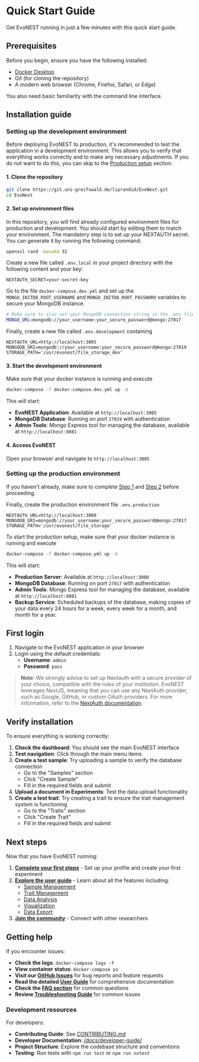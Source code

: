 # Quick Start Guide

Get EvoNEST running in just a few minutes with this quick start guide.

## Prerequisites

Before you begin, ensure you have the following installed:

- [Docker Desktop](https://www.docker.com/products/docker-desktop/)
- Git (for cloning the repository)
- A modern web browser (Chrome, Firefox, Safari, or Edge)

You also need basic familiarity with the command line interface.

## Installation guide

### Setting up the development environment

Before deploying EvoNEST to production, it's recommended to test the application in a development environment. This allows you to verify that everything works correctly and to make any necessary adjustments. If you do not want to do this, you can skip to the [Production setup](#production-setup) section.


#### 1. Clone the repository

```bash
git clone https://git.uni-greifswald.de/liprandid/EvoNext.git
cd EvoNext
```

#### 2. Set up environment files

In this repository, you will find already configured environment files for production and development. You should start by editing them to match your environment. The mandatory step is to set up your NEXTAUTH secret. You can generate it by running the following command:

```bash
openssl rand -base64 32
```

Create a new file called `.env.local` in your project directory with the following content and your key:

```env
NEXTAUTH_SECRET=your-secret-key
```


Go to the file `docker-compose.dev.yml` and set up the `MONGO_INITDB_ROOT_USERNAME` and `MONGO_INITDB_ROOT_PASSWORD` variables to secure your MongoDB instance. 

```bash
# Make sure to also set your MongoDB connection string in the .env file
MONGO_URL=mongodb://your_username:your_secure_password@mongo:27017
```

Finally, create a new file called `.env.development` containing

```env
NEXTAUTH_URL=http://localhost:3005
MONGODB_URI=mongodb://your_username:your_secure_password@mongo:27019
STORAGE_PATH='/usr/evonest/file_storage_dev'
```


#### 3. Start the development environment

Make sure that your docker instance is running and execute

```bash
docker-compose -f docker-compose.dev.yml up -d
```

This will start:

- **EvoNEST Application**: Available at `http://localhost:3005`
- **MongoDB Database**: Running on port `27019` with authentication
- **Admin Tools**: Mongo Express tool for managing the database, available at `http://localhost:8081`

#### 4. Access EvoNEST

Open your browser and navigate to `http://localhost:3005`

### Setting up the production environment

If you haven't already, make sure to complete [Step 1](#1-clone-the-repository) and [Step 2](#2-set-up-environment-files) before proceeding.


Finally, create the production environment file `.env.production`

```env
NEXTAUTH_URL=http://localhost:3000
MONGODB_URI=mongodb://your_username:your_secure_password@mongo:27017
STORAGE_PATH='/usr/evonest/file_storage'
```

To start the production setup, make sure that your docker instance is running and execute

```bash
docker-compose -f docker-compose.yml up -d
```


This will start:

- **Production Server**: Available at `http://localhost:3000`
- **MongoDB Database**: Running on port `27017` with authentication
- **Admin Tools**: Mongo Express tool for managing the database, available at `http://localhost:8081`
- **Backup Service**: Scheduled backups of the database, making copies of your data every 24 hours for a week, every week for a month, and month for a year.


## First login

1. Navigate to the EvoNEST application in your browser
2. Login using the default credentials:
   - **Username**: `admin`
    - **Password**: `pass`

> **Note**: We strongly advise to set up Nextauth with a secure provider of your choice, compatible with the rules of your institution. EvoNEST leverages NextJS, meaning that you can use any NextAuth provider, such as Google, GitHub, or custom OAuth providers. For more information, refer to the [NextAuth documentation](https://next-auth.js.org/getting-started/introduction).

## Verify installation

To ensure everything is working correctly:

1. **Check the dashboard**: You should see the main EvoNEST interface
2. **Test navigation**: Click through the main menu items
3. **Create a test sample**: Try uploading a sample to verify the database connection
   - Go to the "Samples" section
   - Click "Create Sample"
   - Fill in the required fields and submit
4. **Upload a document in Experiments**: Test the data upload functionality
5. **Create a test trait**: Try creating a trait to ensure the trait management system is functioning
   - Go to the "Traits" section
   - Click "Create Trait"
   - Fill in the required fields and submit

## Next steps

Now that you have EvoNEST running:

1. **[Complete your first steps](/getting-started/)** - Set up your profile and create your first experiment
2. **[Explore the user guide](/user-guide/)** - Learn about all the features including:
   - [Sample Management](/user-guide/sample-management)
   - [Trait Management](/user-guide/traits-management)
   - [Data Analysis](/user-guide/data-analysis)
   - [Visualization](/user-guide/visualization)
   - [Data Export](/user-guide/data-export)
3. **[Join the community](https://github.com/yourusername/EvoNext)** - Connect with other researchers

## Getting help

If you encounter issues:

- **Check the logs**: `docker-compose logs -f`
- **View container status**: `docker-compose ps`
- **Visit our [GitHub Issues](https://github.com/yourusername/EvoNext/issues)** for bug reports and feature requests
- **Read the detailed [User Guide](/user-guide/)** for comprehensive documentation
- **Check the [FAQ section](/user-guide/faq)** for common questions
- **Review [Troubleshooting Guide](/user-guide/troubleshooting)** for common issues

### Development resources

For developers:

- **Contributing Guide**: See [CONTRIBUTING.md](../../CONTRIBUTING.md)
- **Developer Documentation**: [/docs/developer-guide/](/docs/developer-guide/)
- **Project Structure**: Explore the codebase structure and conventions
- **Testing**: Run tests with `npm run test` or `npm run nxtest`
